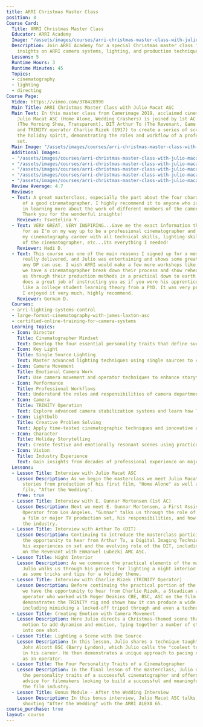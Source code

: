 ```yaml
---
title: ARRI Christmas Master Class
position: 8
Course Card:
  Title: ARRI Christmas Master Class
  Educator: ARRI Academy
  Image: "/assets/images/courses/arri-christmas-master-class-with-julio-macat-asc/arri-christmas-master-class-with-julio-macat-asc.jpg"
  Description: Join ARRI Academy for a special Christmas master class featuring expert
    insights on ARRI camera systems, lighting, and production techniques.
  Lessons: 5
  Runtime Hours: 3
  Runtime Minutes: 45
  Topics:
  - cinematography
  - lighting
  - directing
Course Page:
  Video: https://vimeo.com/378428990
  Main Title: ARRI Christmas Master Class with Julio Macat ASC
  Main Text: In this master class from Camerimage 2019, acclaimed cinematographer
    Julio Macat ASC (Home Alone, Wedding Crashers) is joined by 1st AC E. Gunnar Mortensen
    (The Morning Show, Transparent), DIT Arthur To (The Revenant, Game of Thrones)
    and TRINITY operator Charlie Rizek (1917) to create a series of scenes showcasing
    the holiday spirit, demonstrating the roles and workflow of a professional film
    set.
  Main Image: "/assets/images/courses/arri-christmas-master-class-with-julio-macat-asc/arri-christmas-master-class-with-julio-macat-asc-1.jpg"
  Additional Images:
  - "/assets/images/courses/arri-christmas-master-class-with-julio-macat-asc/arri-christmas-master-class-with-julio-macat-asc-2.jpg"
  - "/assets/images/courses/arri-christmas-master-class-with-julio-macat-asc/arri-christmas-master-class-with-julio-macat-asc-3.jpg"
  - "/assets/images/courses/arri-christmas-master-class-with-julio-macat-asc/arri-christmas-master-class-with-julio-macat-asc-4.jpg"
  - "/assets/images/courses/arri-christmas-master-class-with-julio-macat-asc/arri-christmas-master-class-with-julio-macat-asc-5.jpg"
  - "/assets/images/courses/arri-christmas-master-class-with-julio-macat-asc/arri-christmas-master-class-with-julio-macat-asc-6.jpg"
  Review Average: 4.7
  Reviews:
  - Text: A great masterclass, especially the part about the four characteristics
      of a good cinematographer. I highly recommend it to anyone who is interested
      in learning more about the work of different members of the camera department.
      Thank you for the wonderful insights!
    Reviewer: Tsvetelina Y.
  - Text: VERY GREAT, VERY INSPIRING...Gave me the exact information that I was searching
      for as I'm on my way up to be a professional cinematographer and building up
      my cinematography career with all technical skills, lighting skills, character
      of the cinematographer, etc...its everything I needed!
    Reviewer: Hadi D.
  - Text: This course was one of the main reasons I signed up for a membership. It
      really delivered, and Julio was entertaining and shows some great tips and tricks
      any DP can use. I wish ARRI would make a few more workshops like this where
      we have a cinematographer break down their process and show rehearsals and walk
      us through their production methods in a practical down to earth way. Julio
      does a great job of instructing you as if you were his apprentice, and less
      like a college student learning theory from a PhD. It was very practical and
      I enjoyed it very much, highly recommend.
    Reviewer: German D.
  Courses:
  - arri-lighting-systems-control
  - large-format-cinematography-with-james-laxton-asc
  - certified-online-training-for-camera-systems
  Learning Topics:
  - Icon: Director
    Title: Cinematographer Mindset
    Text: Develop the four essential personality traits that define successful cinematographers and build meaningful industry careers.
  - Icon: Key Light
    Title: Single Source Lighting
    Text: Master advanced lighting techniques using single sources to create dramatic and emotionally engaging cinematic scenes.
  - Icon: Camera Movement
    Title: Emotional Camera Work
    Text: Use camera movement and operator techniques to enhance storytelling and create dynamic emotional connections with audiences.
  - Icon: Performance
    Title: Professional Workflows
    Text: Understand the roles and responsibilities of camera department members in large-scale film and television productions.
  - Icon: Camera
    Title: TRINITY Operation
    Text: Explore advanced camera stabilization systems and learn how TRINITY creates versatile shots from locked-off to crane movements.
  - Icon: Lightbulb
    Title: Creative Problem Solving
    Text: Apply time-tested cinematographic techniques and innovative approaches to overcome common on-set lighting challenges.
  - Icon: Character
    Title: Holiday Storytelling
    Text: Create festive and emotionally resonant scenes using practical lighting setups and thematic visual storytelling techniques.
  - Icon: Vision
    Title: Industry Experience
    Text: Gain insights from decades of professional experience on major Hollywood productions including Home Alone and Wedding Crashers.
  Lessons:
  - Lesson Title: Interview with Julio Macat ASC
    Lesson Description: As we begin the masterclass we meet Julio Macat ASC, who shares
      stories from production of his first film, "Home Alone" as well as his latest
      film, "After the Wedding".
    free: true
  - Lesson Title: Interview with E. Gunnar Mortensen (1st AC)
    Lesson Description: Next we meet E. Gunnar Mortensen, a First Assistant Camera
      Operator from Los Angeles. "Gunnar" talks us through the role of a 1st AC on
      a film or major TV production set, his responsibilities, and how he got into
      the industry.
  - Lesson Title: Interview with Arthur To (DIT)
    Lesson Description: Continuing to introduce the masterclass participants, we have
      the opportunity to hear from Arthur To, a Digital Imaging Technician. He shares
      his experiences on set and the evolving role of the DIT, including his work
      on The Revenant with Emmanuel Lubezki AMC ASC.
  - Lesson Title: Night Interior
    Lesson Description: As we commence the practical elements of the masterclass,
      Julio walks us through his process for lighting a night interior scene as well
      as some tricks and tips for a holiday theme.
  - Lesson Title: Interview with Charlie Rizek (TRINITY Operator)
    Lesson Description: Before continuing the practical portion of the masterclass
      we have the opportunity to hear from Charlie Rizek, a Steadicam and TRINITY
      operator who worked with Roger Deakins CBE, BSC, ASC on the film 1917. Charlie
      demonstrates the TRINITY rig and shows how it can produce a wide range of shots,
      including mimicking a locked-off tripod through and even a techno-crane.
  - Lesson Title: Creating Emotion with Camera Movement
    Lesson Description: Here Julio directs a Christmas-themed scene that uses camera
      motion to add dynamism and emotion, tying together a number of story elements
      into one shot.
  - Lesson Title: Lighting a Scene with One Source
    Lesson Description: In this lesson, Julio shares a technique taught to him by
      John Alcott BSC (Barry Lyndon), which Julio calls the "coolest trick" he's learned
      in his career. He then demonstrates a unique approach to pacing camera pans
      as an operator.
  - Lesson Title: The Four Personality Traits of a Cinematographer
    Lesson Description: In the final lesson of the masterclass, Julio deconstructs
      the personality traits of a successful cinematographer and offers inspirational
      advice for filmmakers looking to build a successful and meaningful career in
      the film industry.
  - Lesson Title: Bonus Module - After the Wedding Interview
    Lesson Description: In this bonus interview, Julio Macat ASC talks about his experiences
      shooting "After the Wedding" with the ARRI ALEXA 65.
course_purchase: true
layout: course
---
```


